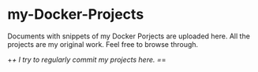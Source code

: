 # my-Docker-Projects
Documents with snippets of my Docker Porjects are uploaded here.
All the projects are my original work. 
Feel free to browse through.

+_+ I try to regularly commit my projects here. =_=
